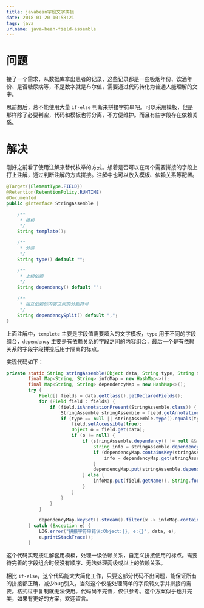 ```yaml
---
title: javabean字段文字拼接
date: 2018-01-20 10:58:21
tags: java
urlname: java-bean-field-assemble
---
```


# 问题
接了一个需求，从数据库拿出患者的记录，这些记录都是一些吸烟年份、饮酒年份、是否糖尿病等，不是数字就是布尔值，需要通过代码转化为普通人能理解的文字。

思前想后，总不能使用大量 `if-else` 判断来拼接字符串吧。可以采用模板，但是那样除了必要判空，代码和模板也将分离，不方便维护。而且有些字段存在依赖关系。

# 解决
刚好之前看了使用注解来替代枚举的方式。想着是否可以在每个需要拼接的字段上打上注解，通过判断注解的方式拼接。注解中也可以放入模板、依赖关系等配置。

```java
@Target({ElementType.FIELD})
@Retention(RetentionPolicy.RUNTIME)
@Documented
public @interface StringAssemble {

    /**
     * 模板
     */
    String template();

    /**
     * 分类
     */
    String type() default "";

    /**
     * 上级依赖
     */
    String dependency() default "";

    /**
     * 相互依赖的内容之间的分割符号
     */
    String dependencySplit() default ",";
}
```

上面注解中，`templete` 主要是字段值需要填入的文字模板，`type` 用于不同的字段组合，`dependency` 主要是有依赖关系的字段之间的内容组合，最后一个是有依赖关系的字段字段拼接后用于隔离的标点。

实现代码如下：
```java
private static String stringAssemble(Object data, String type, String splitPunctuation) {
        final Map<String, String> infoMap = new HashMap<>();
        final Map<String, String> dependencyMap = new HashMap<>();
        try {
            Field[] fields = data.getClass().getDeclaredFields();
            for (Field field : fields) {
                if (field.isAnnotationPresent(StringAssemble.class)) {
                    StringAssemble stringAssemble = field.getAnnotation(StringAssemble.class);
                    if (type == null || stringAssemble.type().equals(type)) {
                        field.setAccessible(true);
                        Object o = field.get(data);
                        if (o != null) {
                            if (stringAssemble.dependency() != null && !"".equals(stringAssemble.dependency())) {
                                String info = stringAssemble.dependencySplit() + String.format(stringAssemble.template(), o.toString());
                                if (dependencyMap.containsKey(stringAssemble.dependency())) {
                                    info = dependencyMap.get(stringAssemble.dependency()) + info;
                                }
                                dependencyMap.put(stringAssemble.dependency(), info);
                            } else {
                                infoMap.put(field.getName(), String.format(stringAssemble.template(), o.toString()));
                            }
                        }
                    }
                }
            }

            dependencyMap.keySet().stream().filter(x -> infoMap.containsKey(x)).forEach(x -> infoMap.put(x, infoMap.get(x) + dependencyMap.get(x)));
        } catch (Exception e) {
            LOG.error("拼接字符串错误:Object:{}, e:{}", data, e);
            e.printStackTrace();
        }
```

这个代码实现按注解套用模板，处理一级依赖关系，自定义拼接使用的标点。需要待完善的字段组合时候没有顺序、无法处理两级或以上的依赖关系。

相比 `if-else`，这个代码能大大简化工作，只要这部分代码不出问题，能保证所有的拼接都正确，减少bug引入。当然这个仅能处理简单的字段转文字并拼接的需要。格式过于复制就无法使用。代码尚不完善，仅供参考。这个方案似乎也并完美，如果有更好的方案，欢迎留言。
